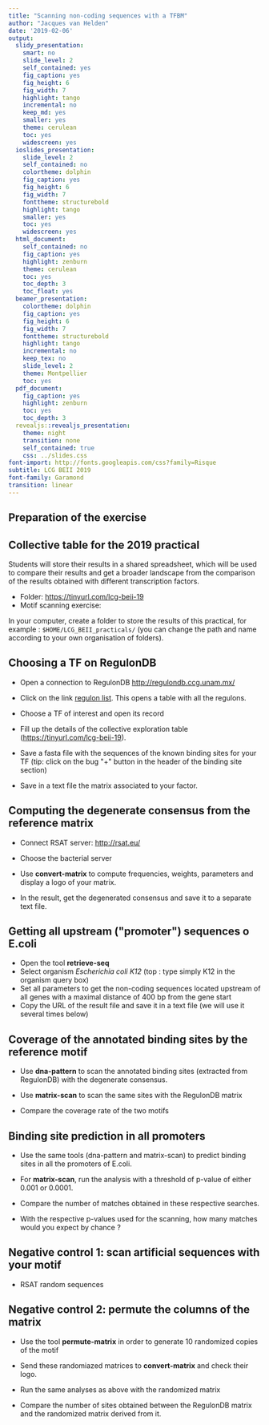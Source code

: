 ```yaml
---
title: "Scanning non-coding sequences with a TFBM"
author: "Jacques van Helden"
date: '2019-02-06'
output:
  slidy_presentation:
    smart: no
    slide_level: 2
    self_contained: yes
    fig_caption: yes
    fig_height: 6
    fig_width: 7
    highlight: tango
    incremental: no
    keep_md: yes
    smaller: yes
    theme: cerulean
    toc: yes
    widescreen: yes
  ioslides_presentation:
    slide_level: 2
    self_contained: no
    colortheme: dolphin
    fig_caption: yes
    fig_height: 6
    fig_width: 7
    fonttheme: structurebold
    highlight: tango
    smaller: yes
    toc: yes
    widescreen: yes
  html_document:
    self_contained: no
    fig_caption: yes
    highlight: zenburn
    theme: cerulean
    toc: yes
    toc_depth: 3
    toc_float: yes
  beamer_presentation:
    colortheme: dolphin
    fig_caption: yes
    fig_height: 6
    fig_width: 7
    fonttheme: structurebold
    highlight: tango
    incremental: no
    keep_tex: no
    slide_level: 2
    theme: Montpellier
    toc: yes
  pdf_document:
    fig_caption: yes
    highlight: zenburn
    toc: yes
    toc_depth: 3
  revealjs::revealjs_presentation:
    theme: night
    transition: none
    self_contained: true
    css: ../slides.css
font-import: http://fonts.googleapis.com/css?family=Risque
subtitle: LCG BEII 2019
font-family: Garamond
transition: linear
---
```






## Preparation of the exercise

## Collective table for the 2019 practical

Students will store their results in a shared spreadsheet, which will be used to compare their results and get a broader landscape from the comparison of the results obtained with different transcription factors.  

- Folder: <https://tinyurl.com/lcg-beii-19>
- Motif scanning exercise: 

In your computer, create a folder to store the results of this practical, for example : `$HOME/LCG_BEII_practicals/` (you can change the path and name according to your own organisation of folders). 

## Choosing a TF on RegulonDB

- Open a connection to RegulonDB  <http://regulondb.ccg.unam.mx/>

- Click on the link [regulon list](http://regulondb.ccg.unam.mx/search?term=Regulon&organism=ECK12&type=All#). This opens a table with all the regulons. 

- Choose a TF of interest and open its record

- Fill up the details of the collective exploration table (<https://tinyurl.com/lcg-beii-19>).

- Save a fasta file with the sequences of the known binding sites for your TF (tip: click on the bug "+" button in the header of the binding site section)

- Save in a text file the matrix associated to your factor. 

## Computing the degenerate consensus from the reference matrix

- Connect RSAT server: <http://rsat.eu/>

- Choose the bacterial server

- Use **convert-matrix** to compute frequencies, weights, parameters and display a logo of your matrix.

- In the result, get the degenerated consensus and save it to a separate text file. 

## Getting all upstream ("promoter") sequences o E.coli

- Open the tool **retrieve-seq**
- Select organism *Escherichia coli K12* (top : type simply K12 in the organism query box)
- Set all parameters to get the non-coding sequences located upstream of all genes with a maximal distance of 400 bp from the gene start
- Copy the URL of the result file and save it in a text file (we will use it several times below)


## Coverage of the annotated binding sites by the reference motif

- Use **dna-pattern** to scan the annotated binding sites (extracted from RegulonDB) with the degenerate consensus.

- Use **matrix-scan** to scan the same sites with the RegulonDB matrix

- Compare the coverage rate of the two motifs


## Binding site prediction in all promoters

- Use the same tools (dna-pattern and matrix-scan) to predict binding sites in all the promoters of E.coli. 

- For **matrix-scan**, run the analysis with a threshold of p-value of either 0.001 or 0.0001. 

- Compare the number of matches obtained in these respective searches. 

- With the respective p-values used for the scanning, how many matches would you expect by chance ?

## Negative control 1: scan artificial sequences with your motif

- RSAT random sequences

## Negative control 2: permute the columns of the matrix

- Use the tool **permute-matrix** in order to generate 10 randomized copies of the motif

- Send these randomiazed matrices to **convert-matrix** and check their logo. 

- Run the same analyses as above with the randomized matrix

- Compare the number of sites obtained between the RegulonDB matrix and the randomized matrix derived from it.





